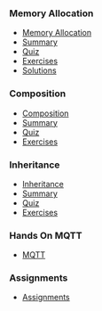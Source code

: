 
### Memory Allocation
* [Memory Allocation](memory_allocation/memory_allocation.md)
* [Summary](memory_allocation/summary.md)
* [Quiz](memory_allocation/quiz.md)
* [Exercises](memory_allocation/exercises.md)
* [Solutions](memory_allocation/solutions.md)

### Composition
* [Composition](composition/composition.md)
* [Summary](composition/summary.md)
* [Quiz](composition/quiz.md)
* [Exercises](composition/exercises.md)

### Inheritance
* [Inheritance](inheritance/inheritance.md)
* [Summary](inheritance/summary.md)
* [Quiz](inheritance/quiz.md)
* [Exercises](inheritance/exercises.md)

<!-- ### Exceptions -->

<!-- * [Exceptions](exceptions/exceptions.md) -->
<!-- * [Summary](exceptions/summary.md) -->
<!-- * [Quiz](exceptions/quiz.md) -->
<!-- * [Exercises](exceptions/exercises.md) -->

### Hands On MQTT
* [MQTT](hands_on/mqtt/readme.md)

### Assignments

* [Assignments](assignments/readme.md)

<!-- ### Solutions -->

<!-- * [Solutions](solutions/solutions.md) -->

<!-- ### Glossary and Sources -->

<!-- * [Glossary](glossary.md) -->